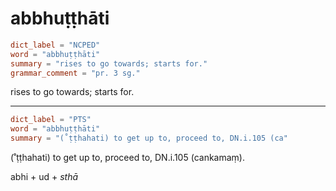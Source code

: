 # abbhuṭṭhāti

``` toml
dict_label = "NCPED"
word = "abbhuṭṭhāti"
summary = "rises to go towards; starts for."
grammar_comment = "pr. 3 sg."
```

rises to go towards; starts for.

--------------------

``` toml
dict_label = "PTS"
word = "abbhuṭṭhāti"
summary = "(˚ṭṭhahati) to get up to, proceed to, DN.i.105 (ca"
```

(˚ṭṭhahati) to get up to, proceed to, DN.i.105 (cankamaṃ).

abhi \+ ud \+ *sthā*

